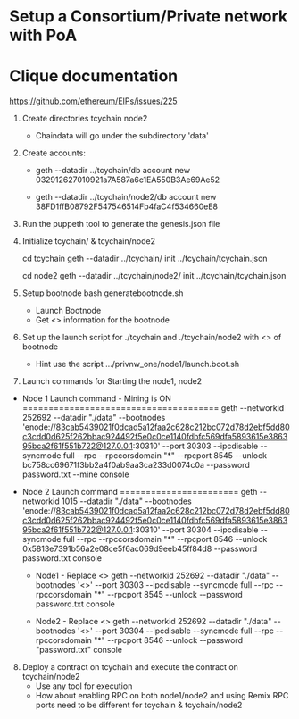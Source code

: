 # Setup a Consortium/Private network with PoA
# Clique documentation


https://github.com/ethereum/EIPs/issues/225


1. Create directories tcychain   node2
    * Chaindata will go under the subdirectory 'data'
2. Create accounts:
    * geth --datadir ../tcychain/db  account new
    032912627010921a7A587a6c1EA550B3Ae69Ae52

    * geth --datadir ../tcychain/node2/db  account new
    38FD1ffB08792F547546514Fb4faC4f534660eE8

3. Run the puppeth tool to generate the genesis.json file

4. Initialize tcychain/ & tcychain/node2

   cd tcychain
   geth --datadir ../tcychain/ init ../tcychain/tcychain.json

   cd node2
geth --datadir ../tcychain/node2/ init ../tcychain/tcychain.json
5. Setup bootnode 
   bash generatebootnode.sh
   * Launch Bootnode
   * Get <<enode>> information for the bootnode

6. Set up the launch script for ./tcychain and ./tcychain/node2 with <<enode>> of bootnode
   * Hint use the script .../privnw_one/node1/launch.boot.sh

7. Launch commands for Starting the node1, node2

* Node 1 Launch command - Mining is ON
======================================
geth --networkid 252692 --datadir "./data" --bootnodes 'enode://83cab5439021f0dcad5a12faa2c628c212bc072d78d2ebf5dd80c3cdd0d625f262bbac924492f5e0c0ce1140fdbfc569dfa5893615e386395bca2f61f551b722@127.0.0.1:30310'  --port  30303 --ipcdisable --syncmode full --rpc --rpccorsdomain "*" --rpcport 8545 --unlock bc758cc69671f3bb2a4f0ab9aa3ca233d0074c0a --password password.txt --mine console

* Node 2 Launch command
=======================
geth --networkid 1015 --datadir "./data" --bootnodes 'enode://83cab5439021f0dcad5a12faa2c628c212bc072d78d2ebf5dd80c3cdd0d625f262bbac924492f5e0c0ce1140fdbfc569dfa5893615e386395bca2f61f551b722@127.0.0.1:30310'  --port  30304 --ipcdisable --syncmode full --rpc --rpccorsdomain "*" --rpcport 8546 --unlock 0x5813e7391b56a2e08ce5f6ac069d9eeb45ff84d8 --password password.txt   console


    * Node1 - Replace <<enode>>
    geth --networkid 252692 --datadir "./data" --bootnodes '<<enode>>'  --port  30303 --ipcdisable --syncmode full --rpc --rpccorsdomain "*" --rpcport 8545 --unlock --password password.txt console 

    * Node2 - Replace <<enode>>
    geth --networkid 252692 --datadir "./data" --bootnodes '<<enode>>'  --port  30304 --ipcdisable --syncmode full --rpc --rpccorsdomain "*" --rpcport 8546 --unlock --password "password.txt" console 

8. Deploy a contract on tcychain and execute the contract on tcychain/node2
   * Use any tool for execution
   * How about enabling RPC on both node1/node2 and using Remix 
     RPC ports need to be different for tcychain & tcychain/node2
   